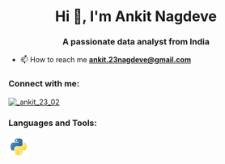 <h1 align="center">Hi 👋, I'm Ankit Nagdeve</h1>
<h3 align="center">A passionate data analyst from India</h3>

- 📫 How to reach me **ankit.23nagdeve@gmail.com**

<h3 align="left">Connect with me:</h3>
<p align="left">
<a href="https://instagram.com/_ankit_23_02" target="blank"><img align="center" src="https://raw.githubusercontent.com/rahuldkjain/github-profile-readme-generator/master/src/images/icons/Social/instagram.svg" alt="_ankit_23_02" height="30" width="40" /></a>
</p>

<h3 align="left">Languages and Tools:</h3>
<p align="left"> <a href="https://www.python.org" target="_blank" rel="noreferrer"> <img src="https://raw.githubusercontent.com/devicons/devicon/master/icons/python/python-original.svg" alt="python" width="40" height="40"/> </a> </p>
